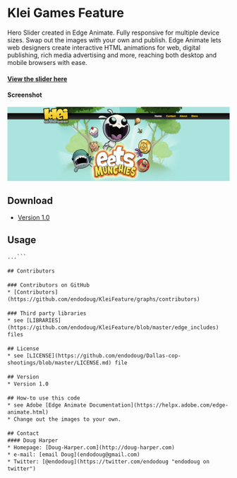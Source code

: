 Klei Games Feature
===========

Hero Slider created in Edge Animate.  Fully responsive for multiple device sizes. Swap out the images with your own and publish. Edge Animate lets web designers create interactive HTML animations for web, digital publishing, rich media advertising and more, reaching both desktop and mobile browsers with ease.

#### [View the slider here](http://endodoug.github.io/KleiFeature)

#### Screenshot
![Screenshot software](https://github.com/endodoug/KleiFeature/blob/master/images/Poster.png "screenshot software")

## Download
* [Version 1.0](https://github.com/endodoug/endodoug/KleiFeature/archive/master.zip)

## Usage
```$ git clone https://github.com/endodoug/KleiFeature
...```

## Contributors

### Contributors on GitHub
* [Contributors](https://github.com/endodoug/KleiFeature/graphs/contributors)

### Third party libraries
* see [LIBRARIES](https://github.com/endodoug/KleiFeature/blob/master/edge_includes) files

## License 
* see [LICENSE](https://github.com/endodoug/Dallas-cop-shootings/blob/master/LICENSE.md) file

## Version 
* Version 1.0

## How-to use this code
* see Adobe [Edge Animate Documentation](https://helpx.adobe.com/edge-animate.html)
* Change out the images to your own.

## Contact
#### Doug Harper
* Homepage: [Doug-Harper.com](http://doug-harper.com)
* e-mail: [email Doug](endodoug@gmail.com)
* Twitter: [@endodoug](https://twitter.com/endodoug "endodoug on twitter")


